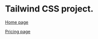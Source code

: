 # Tailwind CSS project.

[Home page](https://ashikrahman-dev.github.io/heytrak/index.html)

[Pricing page](https://ashikrahman-dev.github.io/heytrak/pricing.html)

